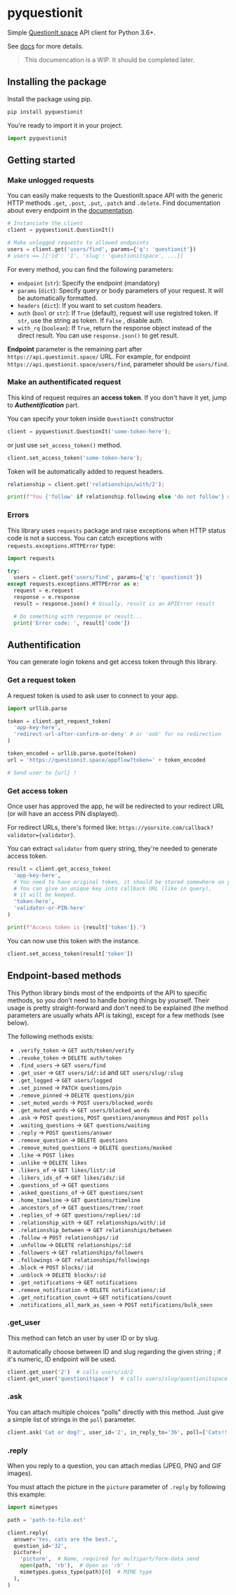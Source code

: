 # pyquestionit

Simple [QuestionIt.space](https://questionit.space) API client for Python 3.6+.

See [docs](https://docs.questionit.space) for more details.

> This documencation is a WIP. It should be completed later.

## Installing the package

Install the package using pip.

```bash
pip install pyquestionit
```

You're ready to import it in your project.

```py
import pyquestionit
```

## Getting started

### Make unlogged requests

You can easily make requests to the QuestionIt.space API with the generic HTTP methods `.get`, `.post`, `.put`, `.patch` and `.delete`.
Find documentation about every endpoint in the [documentation](https://docs.questionit.space).

```py
# Instanciate the client
client = pyquestionit.QuestionIt()

# Make unlogged requests to allowed endpoints
users = client.get('users/find', params={'q': 'questionit'})
# users == [{'id': '1', 'slug': 'questionitspace', ...}]
```

For every method, you can find the following parameters:

- `endpoint` (`str`): Specify the endpoint (mandatory)
- `params` (`dict`): Specify query or body parameters of your request. It will be automatically formatted.
- `headers` (`dict`): If you want to set custom headers.
- `auth` (`bool` or `str`): If `True` (default), request will use registred token. If `str`, use the string as token. If `False` , disable auth.
- `with_rq` (`boolean`): If `True`, return the response object instead of the direct result. You can use `response.json()` to get result.

**Endpoint** parameter is the remaining part after `https://api.questionit.space/` URL.
For example, for endpoint `https://api.questionit.space/users/find`, parameter should be `users/find`.


### Make an authentificated request

This kind of request requires an **access token**. If you don't have it yet, jump to ***Authentification*** part.

You can specify your token inside `QuestionIt` constructor

```py
client = pyquestionit.QuestionIt('some-token-here');
```

or just use `set_access_token()` method.

```py
client.set_access_token('some-token-here');
```

Token will be automatically added to request headers.

```py
relationship = client.get('relationships/with/2');

print(f"You {'follow' if relationship.following else 'do not follow'} user #2")
```


### Errors

This library uses `requests` package and raise exceptions when HTTP status code is not a success.
You can catch exceptions with `requests.exceptions.HTTPError` type:

```py
import requests

try:
  users = client.get('users/find', params={'q': 'questionit'})
except requests.exceptions.HTTPError as e:
  request = e.request
  response = e.response
  result = response.json() # Usually, result is an APIError result

  # Do something with response or result...
  print('Error code: ', result['code'])
```

## Authentification

You can generate login tokens and get access token through this library.

### Get a request token

A request token is used to ask user to connect to your app.

```py
import urllib.parse

token = client.get_request_token(
  'app-key-here', 
  'redirect-url-after-confirm-or-deny' # or 'oob' for no redirection
)

token_encoded = urllib.parse.quote(token)
url = 'https://questionit.space/appflow?token=' + token_encoded

# Send user to {url} !
```

### Get access token

Once user has approved the app, he will be redirected to your redirect URL (or will have an access PIN displayed).

For redirect URLs, there's formed like: 
`https://yoursite.com/callback?validator={validator}`.

You can extract `validator` from query string, they're needed to generate access token.

```py
result = client.get_access_token(
  'app-key-here',
  # You need to have original token, it should be stored somewhere on your side. 
  # You can give an unique key into callback URL (like in query),
  # it will be keeped.
  'token-here', 
  'validator-or-PIN-here'
)

print(f"Access token is {result['token']}.")
```

You can now use this token with the instance.

```py
client.set_access_token(result['token'])
```

## Endpoint-based methods

This Python library binds most of the endpoints of the API to specific methods, so you don't need to handle boring things by yourself.
Their usage is pretty straight-forward and don't need to be explained (the method parameters are usually whats API is taking), except for a few methods (see below).

The following methods exists:
- `.verify_token` -> `GET auth/token/verify`
- `.revoke_token` -> `DELETE auth/token`
- `.find_users` -> `GET users/find`
- `.get_user` -> `GET users/id/:id` and `GET users/slug/:slug`
- `.get_logged` -> `GET users/logged`
- `.set_pinned` -> `PATCH questions/pin`
- `.remove_pinned` -> `DELETE questions/pin`
- `.set_muted_words` -> `POST users/blocked_words`
- `.get_muted_words` -> `GET users/blocked_words`
- `.ask` -> `POST questions`, `POST questions/anonymous` and `POST polls`
- `.waiting_questions` -> `GET questions/waiting`
- `.reply` -> `POST questions/answer`
- `.remove_question` -> `DELETE questions`
- `.remove_muted_questions` -> `DELETE questions/masked`
- `.like` -> `POST likes`
- `.unlike` -> `DELETE likes`
- `.likers_of` -> `GET likes/list/:id`
- `.likers_ids_of` -> `GET likes/ids/:id`
- `.questions_of` -> `GET questions`
- `.asked_questions_of` -> `GET questions/sent`
- `.home_timeline` -> `GET questions/timeline`
- `.ancestors_of` -> `GET questions/tree/:root`
- `.replies_of` -> `GET questions/replies/:id`
- `.relationship_with` -> `GET relationships/with/:id`
- `.relationship_between` -> `GET relationships/between`
- `.follow` -> `POST relationships/:id`
- `.unfollow` -> `DELETE relationships/:id`
- `.followers` -> `GET relationships/followers`
- `.followings` -> `GET relationships/followings`
- `.block` -> `POST blocks/:id`
- `.unblock` -> `DELETE blocks/:id`
- `.get_notifications` -> `GET notifications`
- `.remove_notification` -> `DELETE notifications/:id`
- `.get_notification_count` -> `GET notifications/count`
- `.notifications_all_mark_as_seen` -> `POST notifications/bulk_seen`

### .get_user

This method can fetch an user by user ID or by slug.

It automatically choose between ID and slug regarding the given string ; if it's numeric, ID endpoint will be used.

```py
client.get_user('2')  # calls users/id/2
client.get_user('questionitspace')  # calls users/slug/questionitspace
```

### .ask

You can attach multiple choices "polls" directly with this method.
Just give a simple list of strings in the `poll` parameter.

```py
client.ask('Cat or dog?', user_id='2', in_reply_to='36', poll=['Cats!!', 'Dogs :('])
```

### .reply

When you reply to a question, you can attach medias (JPEG, PNG and GIF images).

You must attach the picture in the `picture` parameter of `.reply` by following this example:

```py
import mimetypes

path = 'path-to-file.ext'

client.reply(
  answer='Yes, cats are the best.', 
  question_id='32',
  picture=(
    'picture',  # Name, required for multipart/form-data send 
    open(path, 'rb'),  # Open as 'rb' !
    mimetypes.guess_type(path)[0]  # MIME type
  ),
)
```
